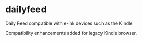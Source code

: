 # dailyfeed
Daily Feed compatible with e-ink devices such as the Kindle

Compatibility enhancements added for legacy Kindle browser.
